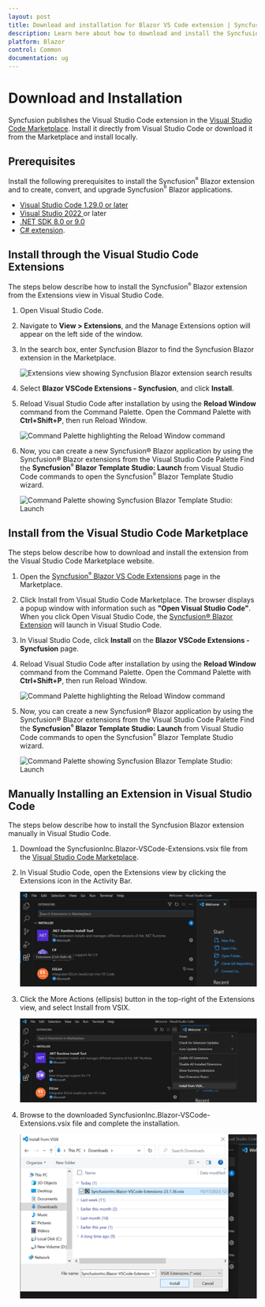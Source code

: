 ```yaml
---
layout: post
title: Download and installation for Blazor VS Code extension | Syncfusion
description: Learn here about how to download and install the Syncfusion Blazor extension for Visual Studio Code to scaffold and manage Syncfusion Blazor applications.
platform: Blazor
control: Common
documentation: ug
---
```


# Download and Installation

Syncfusion publishes the Visual Studio Code extension in the [Visual Studio Code Marketplace](https://marketplace.visualstudio.com/items?itemName=SyncfusionInc.Blazor-VSCode-Extensions). Install it directly from Visual Studio Code or download it from the Marketplace and install locally.

## Prerequisites

Install the following prerequisites to install the Syncfusion<sup style="font-size:70%">&reg;</sup> Blazor extension and to create, convert, and upgrade Syncfusion<sup style="font-size:70%">&reg;</sup> Blazor applications.

- [Visual Studio Code 1.29.0 or later](https://code.visualstudio.com/download)
- [Visual Studio 2022 ](https://visualstudio.microsoft.com/vs/) or later
- [.NET SDK 8.0 or 9.0](https://dotnet.microsoft.com/download)
- [C# extension]((https://marketplace.visualstudio.com/items?itemName=ms-dotnettools.csharp)).

## Install through the Visual Studio Code Extensions

The steps below describe how to install the Syncfusion<sup style="font-size:70%">&reg;</sup> Blazor extension from the Extensions view in Visual Studio Code.

1. Open Visual Studio Code.
2. Navigate to **View > Extensions**, and the Manage Extensions option will appear on the left side of the window.
3. In the search box, enter Syncfusion Blazor to find the Syncfusion Blazor extension in the Marketplace.

     ![Extensions view showing Syncfusion Blazor extension search results](images/Extension.png)

4. Select **Blazor VSCode Extensions - Syncfusion**, and click **Install**.
5. Reload Visual Studio Code after installation by using the **Reload Window** command from the Command Palette. Open the Command Palette with **Ctrl+Shift+P**, then run Reload Window.

     ![Command Palette highlighting the Reload Window command](images/Reload-Window.png)

6. Now, you can create a new Syncfusion® Blazor application by using the Syncfusion® Blazor extensions from the Visual Studio Code Palette Find the **Syncfusion<sup style="font-size:70%">&reg;</sup> Blazor Template Studio: Launch** from Visual Studio Code commands to open the Syncfusion<sup style="font-size:70%">&reg;</sup> Blazor Template Studio wizard.

     ![Command Palette showing Syncfusion Blazor Template Studio: Launch](images/CreateProjectPalette.png)

## Install from the Visual Studio Code Marketplace

The steps below describe how to download and install the extension from the Visual Studio Code Marketplace website.

1. Open the [Syncfusion<sup style="font-size:70%">&reg;</sup> Blazor VS Code Extensions](https://marketplace.visualstudio.com/items?itemName=SyncfusionInc.Blazor-VSCode-Extensions) page in the Marketplace.
2. Click Install from Visual Studio Code Marketplace. The browser displays a popup window with information such as **"Open Visual Studio Code"**. When you click Open Visual Studio Code, the [Syncfusion® Blazor Extension](https://marketplace.visualstudio.com/items?itemName=SyncfusionInc.Blazor-VSCode-Extensions) will launch in Visual Studio Code.
3. In Visual Studio Code, click **Install** on the **Blazor VSCode Extensions - Syncfusion** page.
4. Reload Visual Studio Code after installation by using the **Reload Window** command from the Command Palette. Open the Command Palette with **Ctrl+Shift+P**, then run Reload Window.

     ![Command Palette highlighting the Reload Window command](images/Reload-Window.png)

5. Now, you can create a new Syncfusion® Blazor application by using the Syncfusion® Blazor extensions from the Visual Studio Code Palette Find the **Syncfusion<sup style="font-size:70%">&reg;</sup> Blazor Template Studio: Launch** from Visual Studio Code commands to open the Syncfusion<sup style="font-size:70%">&reg;</sup> Blazor Template Studio wizard.

     ![Command Palette showing Syncfusion Blazor Template Studio: Launch](images/CreateProjectPalette.png)

## Manually Installing an Extension in Visual Studio Code

The steps below describe how to install the Syncfusion Blazor extension manually in Visual Studio Code.

1. Download the SyncfusionInc.Blazor-VSCode-Extensions.vsix file from the [Visual Studio Code Marketplace](https://marketplace.visualstudio.com/items?itemName=SyncfusionInc.Blazor-VSCode-Extensions).
2. In Visual Studio Code, open the Extensions view by clicking the Extensions icon in the Activity Bar.

      ![Extensions icon highlighted in the Activity Bar](images/ExtensionIcon.png)

3. Click the More Actions (ellipsis) button in the top-right of the Extensions view, and select Install from VSIX.

      ![Extensions view More Actions menu with Install from VSIX option](images/InstallVsix.png)

4. Browse to the downloaded SyncfusionInc.Blazor-VSCode-Extensions.vsix file and complete the installation.

      ![File selection dialog for SyncfusionInc.Blazor-VSCode-Extensions.vsix](images/DownloadVsix.png)